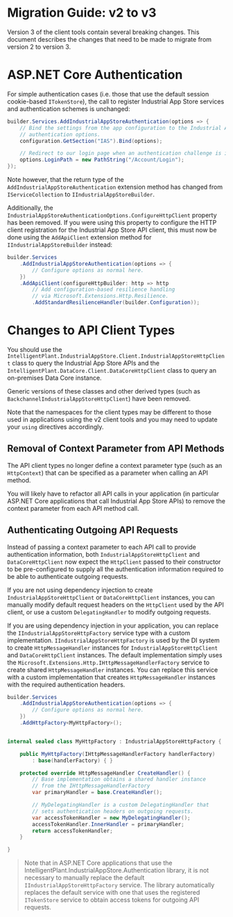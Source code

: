 # Migration Guide: v2 to v3

Version 3 of the client tools contain several breaking changes. This document describes the changes that need to be made to migrate from version 2 to version 3.


# ASP.NET Core Authentication

For simple authentication cases (i.e. those that use the default session cookie-based `ITokenStore`), the call to register Industrial App Store services and authentication schemes is unchanged:

```csharp
builder.Services.AddIndustrialAppStoreAuthentication(options => {
    // Bind the settings from the app configuration to the Industrial App Store 
    // authentication options.
    configuration.GetSection("IAS").Bind(options);

    // Redirect to our login page when an authentication challenge is issued.
    options.LoginPath = new PathString("/Account/Login");
});
```

Note however, that the return type of the `AddIndustrialAppStoreAuthentication` extension method has changed from `IServiceCollection` to `IIndustrialAppStoreBuilder`.

Additionally, the `IndustrialAppStoreAuthenticationOptions.ConfigureHttpClient` property has been removed. If you were using this property to configure the HTTP client registration for the Industrial App Store API client, this must now be done using the `AddApiClient` extension method for `IIndustrialAppStoreBuilder` instead:

```csharp
builder.Services
    .AddIndustrialAppStoreAuthentication(options => {
        // Configure options as normal here.
    })
    .AddApiClient(configureHttpBuilder: http => http
        // Add configuration-based resilience handling 
        // via Microsoft.Extensions.Http.Resilience.
        .AddStandardResilienceHandler(builder.Configuration));
```


# Changes to API Client Types

You should use the `IntelligentPlant.IndustrialAppStore.Client.IndustrialAppStoreHttpClient` class to query the Industrial App Store APIs and the `IntelligentPlant.DataCore.Client.DataCoreHttpClient` class to query an on-premises Data Core instance. 

Generic versions of these classes and other derived types (such as `BackchannelIndustrialAppStoreHttpClient`) have been removed.

Note that the namespaces for the client types may be different to those used in applications using the v2 client tools and you may need to update your `using` directives accordingly.


## Removal of Context Parameter from API Methods

The API client types no longer define a context parameter type (such as an `HttpContext`) that can be specified as a parameter when calling an API method.

You will likely have to refactor all API calls in your application (in particular ASP.NET Core applications that call Industrial App Store APIs) to remove the context parameter from each API method call.


## Authenticating Outgoing API Requests

Instead of passing a context parameter to each API call to provide authentication information, both `IndustrialAppStoreHttpClient` and `DataCoreHttpClient` now expect the `HttpClient` passed to their constructor to be pre-configured to supply all the authentication information required to be able to authenticate outgoing requests.

If you are not using dependency injection to create `IndustrialAppStoreHttpClient` or `DataCoreHttpClient` instances, you can manually modify default request headers on the `HttpClient` used by the API client, or use a custom `DelegatingHandler` to modify outgoing requests.

If you are using dependency injection in your application, you can replace the `IIndustrialAppStoreHttpFactory` service type with a custom implementation. `IIndustrialAppStoreHttpFactory` is used by the DI system to create `HttpMessageHandler` instances for `IndustrialAppStoreHttpClient` and `DataCoreHttpClient` instances. The default implementation simply uses the `Microsoft.Extensions.Http.IHttpMessageHandlerFactory` service to create shared `HttpMessageHandler` instances. You can replace this service with a custom implementation that creates `HttpMessageHandler` instances with the required authentication headers.

```csharp
builder.Services
    .AddIndustrialAppStoreAuthentication(options => {
        // Configure options as normal here.
    })
    .AddHttpFactory<MyHttpFactory>();


internal sealed class MyHttpFactory : IndustrialAppStoreHttpFactory {

    public MyHttpFactory(IHttpMessageHandlerFactory handlerFactory) 
        : base(handlerFactory) { }

    protected override HttpMessageHandler CreateHandler() {
        // Base implementation obtains a shared handler instance 
        // from the IHttpMessageHandlerFactory
        var primaryHandler = base.CreateHandler();

        // MyDelegatingHandler is a custom DelegatingHandler that 
        // sets authentication headers on outgoing requests.
        var accessTokenHandler = new MyDelegatingHandler();
        accessTokenHandler.InnerHandler = primaryHandler;
        return accessTokenHandler;
    }

}
```

> Note that in ASP.NET Core applications that use the IntelligentPlant.IndustrialAppStore.Authentication library, it is not necessary to manually replace the default `IIndustrialAppStoreHttpFactory` service. The library automatically replaces the default service with one that uses the registered `ITokenStore` service to obtain access tokens for outgoing API requests.
